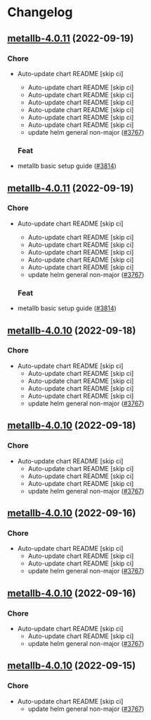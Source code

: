 # Changelog



## [metallb-4.0.11](https://github.com/truecharts/charts/compare/metallb-4.0.9...metallb-4.0.11) (2022-09-19)

### Chore

- Auto-update chart README [skip ci]
  - Auto-update chart README [skip ci]
  - Auto-update chart README [skip ci]
  - Auto-update chart README [skip ci]
  - Auto-update chart README [skip ci]
  - Auto-update chart README [skip ci]
  - Auto-update chart README [skip ci]
  - update helm general non-major ([#3767](https://github.com/truecharts/charts/issues/3767))

  ### Feat

- metallb basic setup guide ([#3814](https://github.com/truecharts/charts/issues/3814))




## [metallb-4.0.11](https://github.com/truecharts/charts/compare/metallb-4.0.9...metallb-4.0.11) (2022-09-19)

### Chore

- Auto-update chart README [skip ci]
  - Auto-update chart README [skip ci]
  - Auto-update chart README [skip ci]
  - Auto-update chart README [skip ci]
  - Auto-update chart README [skip ci]
  - Auto-update chart README [skip ci]
  - update helm general non-major ([#3767](https://github.com/truecharts/charts/issues/3767))

  ### Feat

- metallb basic setup guide ([#3814](https://github.com/truecharts/charts/issues/3814))




## [metallb-4.0.10](https://github.com/truecharts/charts/compare/metallb-4.0.9...metallb-4.0.10) (2022-09-18)

### Chore

- Auto-update chart README [skip ci]
  - Auto-update chart README [skip ci]
  - Auto-update chart README [skip ci]
  - Auto-update chart README [skip ci]
  - Auto-update chart README [skip ci]
  - update helm general non-major ([#3767](https://github.com/truecharts/charts/issues/3767))




## [metallb-4.0.10](https://github.com/truecharts/charts/compare/metallb-4.0.9...metallb-4.0.10) (2022-09-18)

### Chore

- Auto-update chart README [skip ci]
  - Auto-update chart README [skip ci]
  - Auto-update chart README [skip ci]
  - Auto-update chart README [skip ci]
  - update helm general non-major ([#3767](https://github.com/truecharts/charts/issues/3767))




## [metallb-4.0.10](https://github.com/truecharts/charts/compare/metallb-4.0.9...metallb-4.0.10) (2022-09-16)

### Chore

- Auto-update chart README [skip ci]
  - Auto-update chart README [skip ci]
  - Auto-update chart README [skip ci]
  - update helm general non-major ([#3767](https://github.com/truecharts/charts/issues/3767))




## [metallb-4.0.10](https://github.com/truecharts/charts/compare/metallb-4.0.9...metallb-4.0.10) (2022-09-16)

### Chore

- Auto-update chart README [skip ci]
  - Auto-update chart README [skip ci]
  - update helm general non-major ([#3767](https://github.com/truecharts/charts/issues/3767))




## [metallb-4.0.10](https://github.com/truecharts/charts/compare/metallb-4.0.9...metallb-4.0.10) (2022-09-15)

### Chore

- Auto-update chart README [skip ci]
  - update helm general non-major ([#3767](https://github.com/truecharts/charts/issues/3767))

